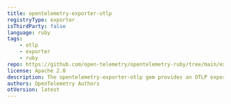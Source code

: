 ```yaml
---
title: opentelemetry-exporter-otlp
registryType: exporter
isThirdParty: false
language: ruby
tags:
    - otlp
    - exporter
    - ruby
repo: https://github.com/open-telemetry/opentelemetry-ruby/tree/main/exporter/otlp
license: Apache 2.0
description: The opentelemetry-exporter-otlp gem provides an OTLP exporter for OpenTelemetry Ruby.
authors: OpenTelemetry Authors
otVersion: latest
---
```

